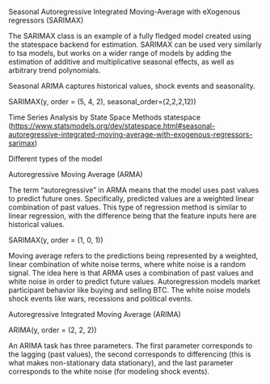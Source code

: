 Seasonal Autoregressive Integrated Moving-Average with eXogenous regressors (SARIMAX)

The SARIMAX class is an example of a fully fledged model created using the statespace backend for estimation. SARIMAX can be used very similarly to tsa models, but works on a wider range of models by adding the estimation of additive and multiplicative seasonal effects, as well as arbitrary trend polynomials.

Seasonal ARIMA captures historical values, shock events and seasonality. 

SARIMAX(y, order = (5, 4, 2), seasonal_order=(2,2,2,12))


Time Series Analysis by State Space Methods statespace (https://www.statsmodels.org/dev/statespace.html#seasonal-autoregressive-integrated-moving-average-with-exogenous-regressors-sarimax)


Different types of the model


Autoregressive Moving Average (ARMA)

The term “autoregressive” in ARMA means that the model uses past values to predict future ones. Specifically, predicted values are a weighted linear combination of past values. This type of regression method is similar to linear regression, with the difference being that the feature inputs here are historical values. 

SARIMAX(y, order = (1, 0, 1))

Moving average refers to the predictions being represented by a weighted, linear combination of white noise terms, where white noise is a random signal. The idea here is that ARMA uses a combination of past values and white noise in order to predict future values. Autoregression models market participant behavior like buying and selling BTC. The white noise models shock events like wars, recessions and political events. 


Autoregressive Integrated Moving Average (ARIMA)

ARIMA(y, order = (2, 2, 2))

An ARIMA task has three parameters. The first parameter corresponds to the lagging (past values), the second corresponds to differencing (this is what makes non-stationary data stationary), and the last parameter corresponds to the white noise (for modeling shock events). 


